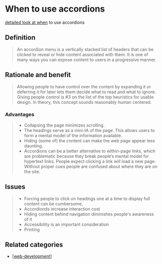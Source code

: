 # When to use accordions

[detailed look at when](https://www.nngroup.com/articles/accordions-complex-content/) to use accordions

## Definition

> An accordion menu is a vertically stacked list of headers that can be clicked to reveal or hide content associated with them. It is one of many ways you can expose content to users in a progressive manner. 

## Rationale and benefit

> Allowing people to have control over the content by expanding it or deferring it for later lets them decide what to read and what to ignore. Giving people control is #3 on the list of the top heuristics for usable design. In theory, this concept sounds reasonably human centered.

### Advantages

> - Collapsing the page minimizes scrolling.
> - The headings serve as a mini-IA of the page. This allows users to form a mental model of the information available. 
> - Hiding (some of) the content can make the web page appear less daunting. 
> - Accordions can be a better alternative to within-page links, which are problematic because they break people’s mental model for hypertext links. People expect clicking a link will load a new page. Without proper cues people are confused about where they are on the site.

## Issues

> - Forcing people to click on headings one at a time to display full content can be cumbersome,
> - Accordionds increase interaction cost
> - Hiding content behind navigation diminishes people's awareness of it 
> - Accessibility is an important consideration
> - Printing

## Related categories

- [[web-development]]



[//begin]: # "Autogenerated link references for markdown compatibility"
[web-development]: ../web-development.md "Web development"
[//end]: # "Autogenerated link references"